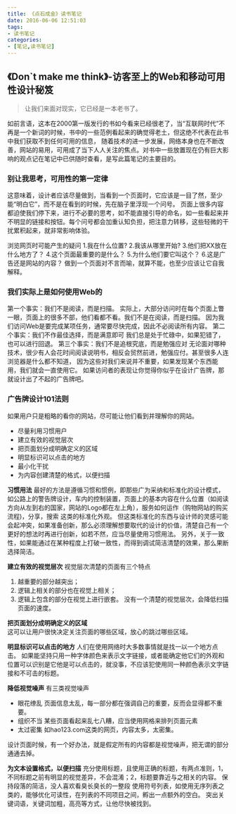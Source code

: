 ```yaml
---
title: 《点石成金》读书笔记
date: 2016-06-06 12:51:03
tags:
- 读书笔记
categories:
- [笔记,读书笔记]
---
```


## 《Don\`t make me think》-访客至上的Web和移动可用性设计秘笈

> 让我们来面对现实，它已经是一本老书了。

如前言语，这本在2000第一版发行的书如今看来已经很老了，当“互联网时代”不再是一个新词的时候，书中的一些范例看起来的确觉得老土，但这绝不代表在此书中我们获取不到任何可用的信息，
随着技术的进一步发展，网络本身也在不断改善，网站的易用，可用成了当下人人关注的焦点。对书中一些放置现在仍有巨大影响的观点记在笔记中已供随时查看，是写此篇笔记的主要目的。

<!-- more -->

### 别让我思考，可用性的第一定律

这意味着，设计者应该尽量做到，当看到一个页面时，它应该是一目了然，至少能“明白它”，而不是在看到的时候，先在脑子里浮现一个问号。
页面上很多内容都迫使我们停下来，进行不必要的思考，如不能直接引导的命名，如一些看起来并不明显的链接和按钮。每个问号都会加重认知负担，把注意力转移，这些轻微的干扰累积起来，就非常影响体验。

浏览网页时可能产生的疑问
	1.我在什么位置?
	2.我该从哪里开始?
	3.他们把XX放在什么地方了？
	4.这个页面最重要的是什么？
	5.为什么他们要它叫这个？
	6.这是广告还是网站的内容？
做到一个页面对不言而喻，就算不能，也至少应该让它自我解释。

### 我们实际上是如何使用Web的
第一个事实：我们不是阅读，而是扫描。
实际上，大部分访问时在每个页面上瞥一眼，页面上的很多不部，他们看都不看。我们不是在阅读，而是扫描。
因为我们访问Web是要完成某项任务，通常要尽快完成，因此不必阅读所有内容。
第二个事实：我们不作最佳选择，而是满意即可
我们总是处于忙碌中，如果犯错了，也可以进行回退。
第三个事实：我们不是追根究底，而是勉强应对
无论面对哪种技术，很少有人会花时间阅读说明书，相反会贸然前进，勉强应付。甚至很多人连浏览器是什么都不知道，
因为这些对我们来说并不重要，如果发现某个东西能用，我们就会一直使用它。
如果访问者的表现让你觉得你似乎在设计广告牌，那就设计出了不起的广告牌吧。

### 广告牌设计101法则
如果用户只是粗略的看你的网站，尽可能让他们看到并理解你的网站。

- 尽量利用习惯用户
- 建立有效的视觉层次
- 把页面划分成明确定义的区域
- 明显标识可以点击的地方
- 最小化干扰
- 为内容创建清楚的格式，以便扫描

**习惯用法**
最好的方法是遵循习惯和惯例，即那些广为采纳和标准化的设计模式，如公路上的警告牌设计，车内的控制装置，页面上的基本内容在什么位置（如阅读方向从左到右的国家，网站的Logo都在左上角），服务如何运作（购物网站的购买流程)，分享，搜索
这类的标准化外观。
但这类标准化的东西与设计师的灵感可能会起冲突，如果准备创新，那么必须理解想要取代的设计的价值，清楚自己有一个更好的想法时再进行创新，如若不然，应当尽量使用习惯用法。
另外，关于一致性，如果能通过在某种程度上打破一致性，而得到调试简洁清楚的效果，那么果断选择简洁。

**建立有效的视觉层次**
视觉层次清楚的页面有三个特点
1. 越重要的部分越突出；
2. 逻辑上相关的部分也在视觉上相关；
3. 逻辑上包含的部分在视觉上进行嵌套。
没有一个清楚的视觉层次，会降低扫描页面的速度。

**把页面划分成明确定义的区域**  
这可以让用户很快决定关注页面的哪些区域，放心的跳过哪些区域。

**明显标识可以点击的地方**
人们在使用网络时大多数事情就是找一以一个地方点击。
如果能坚持只用一种字体颜色来表示文字链接，或者能确定他它们的外观和位置可以识别是它他是可以点击的，就没事，不应该犯使用同一种颜色表示文字链接和不可击的标题。

**降低视觉噪声**
有三类视觉噪声
- 眼花缭乱
页面信息太乱，每一部分都在强调自己的重要，反而会显得都不重要。
- 组织不当
某些页面看起来乱七八糟，应当使用网格来排列页面元素
- 太过密集
如hao123.com这类的网页，内容太多，太密集。

设计页面时候，有一个好办法，就是假定所有的内容都是视觉噪声，把无谓的部分通通去掉。

**为文本设置格式，以便扫描**
充分使用标题，且使用正确的标题，有两点准则，1，不同标题之前有明显的视觉差异，不会混淆；2，标题要靠近与之相关的内容。
保持段落的简洁，没人喜欢看臭长臭长的一整段
使用符号列表，如使用无序列表之类的，能够优化可读性，在列表的不同项目之间，孵出一点额外的空白。
突出关键词语，关键词加粗，高亮等方式，让他尽快被找到。


